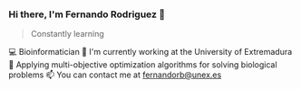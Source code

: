 ### Hi there, I'm Fernando Rodriguez 👋

> Constantly learning

💻 Bioinformatician
🔭 I'm currently working at the University of Extremadura
🔧 Applying multi-objective optimization algorithms for solving biological problems
📫 You can contact me at fernandorb@unex.es


<!--
**frodbej/frodbej** is a ✨ _special_ ✨ repository because its `README.md` (this file) appears on your GitHub profile.

Here are some ideas to get you started:

- 🔭 I’m currently working on ...
- 🌱 I’m currently learning ...
- 👯 I’m looking to collaborate on ...
- 🤔 I’m looking for help with ...
- 💬 Ask me about ...
- 📫 How to reach me: ...
- 😄 Pronouns: ...
- ⚡ Fun fact: ...
-->
